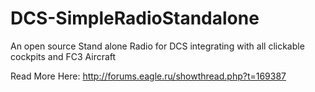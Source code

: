 # DCS-SimpleRadioStandalone
An open source Stand alone Radio for DCS integrating with all clickable cockpits and FC3 Aircraft

Read More Here: http://forums.eagle.ru/showthread.php?t=169387 